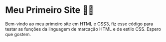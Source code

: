# Meu Primeiro Site :man_student:

 

Bem-vindo ao meu primeiro site em HTML e CSS3, fiz esse código para testar as funções da linguagem de marcação HTML e de estilo CSS. Espero que gostem.
